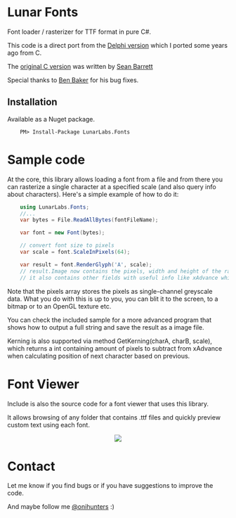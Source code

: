 # Lunar Fonts
Font loader / rasterizer for TTF format in pure C#.

This code is a direct port from the [Delphi version](https://github.com/Relfos/TERRA-Engine/blob/master/Engine/Image/TERRA_TTF.pas) which I ported some years ago from C. 

The [original C version](https://github.com/nothings/stb/blob/master/stb_truetype.h) was written by [Sean Barrett](http://nothings.org/)

Special thanks to [Ben Baker](https://github.com/benbaker76) for his bug fixes.

## Installation

Available as a Nuget package.

```
    PM> Install-Package LunarLabs.Fonts
```

# Sample code

At the core, this library allows loading a font from a file and from there you can rasterize a single character at a specified scale (and also query info about characters).
Here's a simple example of how to do it:

```c#
	using LunarLabs.Fonts;
	//...
	var bytes = File.ReadAllBytes(fontFileName);

	var font = new Font(bytes);

	// convert font size to pixels
	var scale = font.ScaleInPixels(64);	

	var result = font.RenderGlyph('A', scale);
	// result.Image now contains the pixels, width and height of the rasterized glyph
	// it also contains other fields with useful info like xAdvance which lets you know how many pixels to move forward if rendering multiple characters sequentially
```

Note that the pixels array stores the pixels as single-channel greyscale data. What you do with this is up to you, you can blit it to the screen, to a bitmap or to an OpenGL texture etc.

You can check the included sample for a more advanced program that shows how to output a full string and save the result as a image file.

Kerning is also supported via method GetKerning(charA, charB, scale), which returns a int containing amount of pixels to subtract from xAdvance when calculating position of next character based on previous.

# Font Viewer

Include is also the source code for a font viewer that uses this library.

It allows browsing of any folder that contains .ttf files and quickly preview custom text using each font.

<p align="center">
  <img src="/viewer.png">
</p>


# Contact

Let me know if you find bugs or if you have suggestions to improve the code.

And maybe follow me [@onihunters](https://twitter.com/onihunters) :)